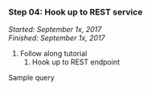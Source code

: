 ### Step 04: Hook up to REST service

_Started: September 1x, 2017_  
_Finished: September 1x, 2017_  

1. Follow along tutorial
	1. Hook up to REST endpoint

Sample query
```
```
	